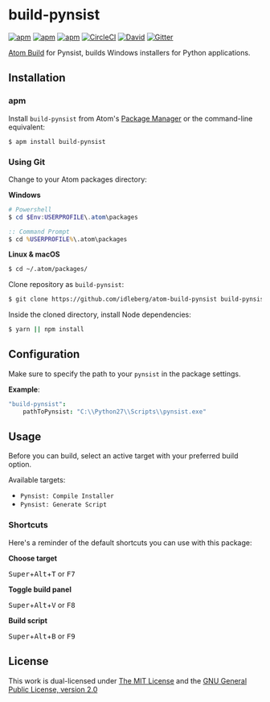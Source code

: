 # build-pynsist

[![apm](https://flat.badgen.net/apm/license/build-pynsist)](https://atom.io/packages/build-pynsist)
[![apm](https://flat.badgen.net/apm/v/build-pynsist)](https://atom.io/packages/build-pynsist)
[![apm](https://flat.badgen.net/apm/dl/build-pynsist)](https://atom.io/packages/build-pynsist)
[![CircleCI](https://flat.badgen.net/circleci/github/idleberg/atom-build-pynsist)](https://circleci.com/gh/idleberg/atom-build-pynsist)
[![David](https://flat.badgen.net/david/dep/idleberg/atom-build-pynsist)](https://david-dm.org/idleberg/atom-build-pynsist)
[![Gitter](https://flat.badgen.net/badge/chat/on%20gitter/ff69b4)](https://gitter.im/NSIS-Dev/Atom)

[Atom Build](https://atombuild.github.io/) for Pynsist, builds Windows installers for Python applications.

## Installation

### apm

Install `build-pynsist` from Atom's [Package Manager](http://flight-manual.atom.io/using-atom/sections/atom-packages/) or the command-line equivalent:

`$ apm install build-pynsist`

### Using Git

Change to your Atom packages directory:

**Windows**

```powershell
# Powershell
$ cd $Env:USERPROFILE\.atom\packages
```

```cmd
:: Command Prompt
$ cd %USERPROFILE%\.atom\packages
```

**Linux & macOS**

```bash
$ cd ~/.atom/packages/
```

Clone repository as `build-pynsist`:

```bash
$ git clone https://github.com/idleberg/atom-build-pynsist build-pynsist
```

Inside the cloned directory, install Node dependencies:

```bash
$ yarn || npm install
```

## Configuration

Make sure to specify the path to your `pynsist` in the package settings.

**Example**:

```cson
"build-pynsist":
    pathToPynsist: "C:\\Python27\\Scripts\\pynsist.exe"
```

## Usage

Before you can build, select an active target with your preferred build option.

Available targets:

* `Pynsist: Compile Installer`
* `Pynsist: Generate Script`

### Shortcuts

Here's a reminder of the default shortcuts you can use with this package:

**Choose target**

<kbd>Super</kbd>+<kbd>Alt</kbd>+<kbd>T</kbd> or <kbd>F7</kbd>

**Toggle build panel**

<kbd>Super</kbd>+<kbd>Alt</kbd>+<kbd>V</kbd> or <kbd>F8</kbd>

**Build script**

<kbd>Super</kbd>+<kbd>Alt</kbd>+<kbd>B</kbd> or <kbd>F9</kbd>

## License

This work is dual-licensed under [The MIT License](https://opensource.org/licenses/MIT) and the [GNU General Public License, version 2.0](https://opensource.org/licenses/GPL-2.0)
